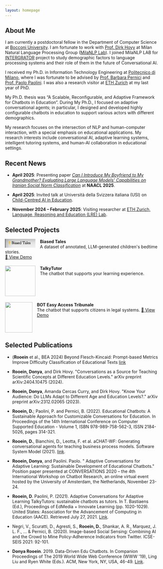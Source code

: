 ```yaml
---
layout: homepage
---
```


## About Me

I am currently a postdoctoral fellow in the Department of Computer Science at [Bocconi University](https://www.unibocconi.it/). I am fortunate to work with [Prof. Dirk Hovy](https://milanlproc.github.io/authors/1_dirk_hovy/) at Milan Natural Language Processing Group ([MilaNLP Lab](https://milanlproc.github.io/#about)). I joined MilaNLP LAB for [INTERGRATOR](https://milanlproc.github.io/project/integrator/) project to study demographic factors to language processing systems and their role of them in the future of Conversational AI. 

 I received my Ph.D. in Information Technology Engineering at [Politecnico di Milano](https://www.polimi.it/), where I was fortunate to be advised by [Prof. Barbara Pernici](https://pernici.faculty.polimi.it/) and [Prof. Paolo Paolini](https://www.deib.polimi.it/eng/people/details/60294). I was also a research visitor at [ETH Zurich](https://ethz.ch/en.html) at my last year of PhD. 
 
  My Ph.D. thesis was “A Scalable, Reconfigurable, and Adaptive Framework for Chatbots in Education”. During My Ph.D., I focused on adaptive conversational agents; in particular, I designed and developed highly configurable chatbots in education to support various actors with different demographics.

My research focuses on the intersection of NLP and human-computer interaction, with a special emphasis on educational applications. My research interests include conversational AI, adaptive learning systems, intelligent tutoring systems, and human-AI collaboration in educational settings.


## Recent News

- **April 2025**: Presenting paper *[Can I Introduce My Boyfriend to My Grandmother? Evaluating Large Language Models’ Capabilities on Iranian Social Norm Classification](https://arxiv.org/abs/2406.09123)* at **NAACL 2025**.

- **April 2025**: Invited talk at Università della Svizzera italiana (USI) on [Child-Centred AI in Education](https://www.usi.ch/en/feeds/31424).
- **November 2024 – February 2025**: Visiting researcher at [ETH Zurich, Language, Reasoning and Education (LRE) Lab](https://lre.inf.ethz.ch/).




## Selected Projects

<div style="margin-bottom: 20px;">
  <img align="left" width="100" src="files/project-bias.png" style="margin-right: 15px;"/>
  <strong>Biased Tales</strong><br/>
  <span>A dataset of annotated, LLM-generated children's bedtime stories.</span><br/>
  <a href="files/biased-tales-demo/index.html" target="_blank">🚀 View Demo</a>
  <br clear="left"/>
</div>


<div style="margin-bottom: 20px;">
  <img align="left" width="100" height="100" src="files/project-TT.png" style="margin-right: 15px;"/>
  <strong>TalkyTutor</strong><br/>
  <span>The chatbot that supports your learning experience.</span>
  <br clear="left"/>
</div>

<div style="margin-bottom: 20px;">
  <img align="left" width="90" height="100" src="files/project-BT.jpg" style="margin-right: 15px;"/>
  <strong>BOT Easy Access Tribunale</strong><br/>
  <span>The chatbot that supports citizens in legal systems.</span>
  <a href="https://legalbot.i3lab.group/" target="_blank">🚀 View Demo</a>
  <br clear="left"/>
</div>


## Selected Publications
- (**Rooein** et al., BEA 2024) Beyond Flesch-Kincaid: Prompt-based Metrics Improve Difficulty Classification of Educational Texts [link](https://aclanthology.org/2024.bea-1.5) 

- **Rooein, Donya**, and Dirk Hovy. "Conversations as a Source for Teaching Scientific Concepts at Different Education Levels." arXiv preprint arXiv:2404.10475 (2024).

- **Rooein, Donya**, Amanda Cercas Curry, and Dirk Hovy. "Know Your Audience: Do LLMs Adapt to Different Age and Education Levels?." arXiv preprint arXiv:2312.02065 (2023).

- **Rooein, D.**; Paolini, P. and Pernici, B. (2022). Educational Chatbots: A Sustainable Approach for Customizable Conversations for Education.  In Proceedings of the 14th International Conference on Computer Supported Education - Volume 1, ISBN 978-989-758-562-3, ISSN 2184-5026, pages 314-321.

- **Rooein, D.**, Bianchini, D., Leotta, F. et al. aCHAT-WF: Generating conversational agents for teaching business process models. Software System Model (2021). [link](https://doi.org/10.1007/s10270-021-00925-7).

- **Rooein, Donya**, and Paolini. Paolo. " Adaptive Conversations for Adaptive Learning: Sustainable Development of Educational Chatbots." Position paper presented at CONVERSATIONS 2020 – the 4th International Workshop on Chatbot Research, an online virtual event hosted by the University of Amsterdam, the Netherlands, November 23-24.

-  **Rooein, D**. Paolini, P. (2021). Adaptive Conversations for Adaptive Learning TalkyTutors: sustainable chatbots as tutors. In T. Bastiaens (Ed.), Proceedings of EdMedia + Innovate Learning (pp. 1020-1029). United States: Association for the Advancement of Computing in Education (AACE). Retrieved July 27, 2021. 
[Link](https://www.learntechlib.org/primary/p/219783/).

- Negri, V., Scuratti, D., Agresti, S., **Rooein, D.**, Shankar, A. R., Marquez, J. L. F., ... \& Pernici, B. (2020). Image-based Social Sensing: Combining AI and the Crowd to Mine Policy-Adherence Indicators from Twitter. ICSE-SEIS 2021: 92-101.

- **Donya Rooein**. 2019. Data-Driven Edu Chatbots. In Companion Proceedings of The 2019 World Wide Web Conference (WWW '19), Ling Liu and Ryen White (Eds.). ACM, New York, NY, USA, 46-49. 
[Link](https://doi.org/10.1145/3308560.3314191).






<!--
## Contact
**Address:** [Max-Planck-Institut für Informatik, Campus E1 4, 66123 Saarbrücken, Germany](https://g.page/MPI-INF)
<br>
**Office Location:** E1 4 - 609 &nbsp;&nbsp;&nbsp;&nbsp;&nbsp;&nbsp; **Phone:** +49 681 9325 2109
-->
